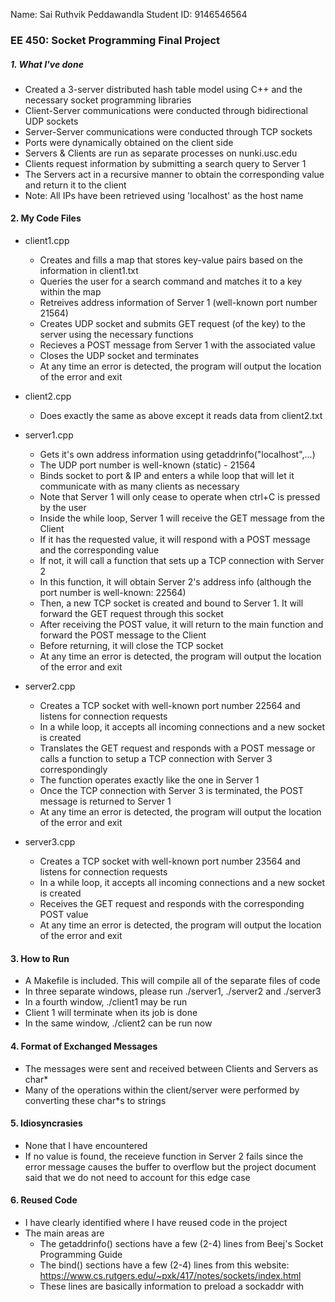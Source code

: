 Name: Sai Ruthvik Peddawandla
Student ID: 9146546564

### EE 450: Socket Programming Final Project

##### 1. What I've done
+ Created a 3-server distributed hash table model using C++ and the necessary socket programming libraries
+ Client-Server communications were conducted through bidirectional UDP sockets
+ Server-Server communications were conducted through TCP sockets
+ Ports were dynamically obtained on the client side  
+ Servers & Clients are run as separate processes on nunki.usc.edu
+ Clients request information by submitting a search query to Server 1
+ The Servers act in a recursive manner to obtain the corresponding value and return it to the client
+ Note: All IPs have been retrieved using 'localhost' as the host name

#### 2. My Code Files
+ client1.cpp
	- Creates and fills a map that stores key-value pairs based on the information in client1.txt
	- Queries the user for a search command and matches it to a key within the map
	- Retreives address information of Server 1 (well-known port number 21564)
	- Creates UDP socket and submits GET request (of the key) to the server using the necessary functions
	- Recieves a POST message from Server 1 with the associated value
	- Closes the UDP socket and terminates
	- At any time an error is detected, the program will output the location of the error and exit

+ client2.cpp
	- Does exactly the same as above except it reads data from client2.txt

+ server1.cpp
	- Gets it's own address information using getaddrinfo("localhost",...)
	- The UDP port number is well-known (static) - 21564
	- Binds socket to port & IP and enters a while loop that will let it communicate with as many clients as necessary
	- Note that Server 1 will only cease to operate when ctrl+C is pressed by the user
	- Inside the while loop, Server 1 will receive the GET message from the Client
	- If it has the requested value, it will respond with a POST message and the corresponding value
	- If not, it will call a function that sets up a TCP connection with Server 2
	- In this function, it will obtain Server 2's address info (although the port number is well-known: 22564)
	- Then, a new TCP socket is created and bound to Server 1. It will forward the GET request through this socket
	- After receiving the POST value, it will return to the main function and forward the POST message to the Client
	- Before returning, it will close the TCP socket
	- At any time an error is detected, the program will output the location of the error and exit


+ server2.cpp
	- Creates a TCP socket with well-known port number 22564 and listens for connection requests
	- In a while loop, it accepts all incoming connections and a new socket is created
	- Translates the GET request and responds with a POST message or calls a function to setup a TCP connection with Server 3 correspondingly
	- The function operates exactly like the one in Server 1
	- Once the TCP connection with Server 3 is terminated, the POST message is returned to Server 1
	- At any time an error is detected, the program will output the location of the error and exit

+ server3.cpp
	- Creates a TCP socket with well-known port number 23564 and listens for connection requests
	- In a while loop, it accepts all incoming connections and a new socket is created
	- Receives the GET request and responds with the corresponding POST value
	- At any time an error is detected, the program will output the location of the error and exit

#### 3. How to Run
+ A Makefile is included. This will compile all of the separate files of code
+ In three separate windows, please run ./server1, ./server2 and ./server3
+ In a fourth window, ./client1 may be run
+ Client 1 will terminate when its job is done
+ In the same window, ./client2 can be run now

#### 4. Format of Exchanged Messages
+ The messages were sent and received between Clients and Servers as char*
+ Many of the operations within the client/server were performed by converting these char*s to strings

#### 5. Idiosyncrasies
+ None that I have encountered
+ If no value is found, the receieve function in Server 2 fails since the error message causes the buffer to overflow but the project document said that we do not need to account for this edge case

#### 6. Reused Code
+ I have clearly identified where I have reused code in the project
+ The main areas are
	- The getaddrinfo() sections have a few (2-4) lines from Beej's Socket Programming Guide
	- The bind() sections have a few (2-4) lines from this website: https://www.cs.rutgers.edu/~pxk/417/notes/sockets/index.html
	- These lines are basically information to preload a sockaddr with
